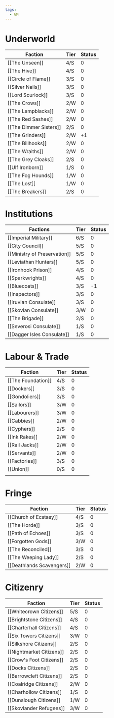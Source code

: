 ```yaml
---
tags:
  - GM
---
```

# Underworld
| **Faction**            | **Tier** | **Status** |
| ---------------------- | -------- | ---------- |
| [[The Unseen]]         | 4/S      | 0          |
| [[The Hive]]           | 4/S      | 0          |
| [[Circle of Flame]]    | 3/S      | 0          |
| [[Silver Nails]]       | 3/S      | 0          |
| [[Lord Scurlock]]      | 3/S      | 0          |
| [[The Crows]]          | 2/W      | 0          |
| [[The Lampblacks]]     | 2/W      | 0          |
| [[The Red Sashes]]     | 2/W      | 0          |
| [[The Dimmer Sisters]] | 2/S      | 0          |
| [[The Grinders]]       | 2/W      | +1         |
| [[The Billhooks]]      | 2/W      | 0          |
| [[The Wraiths]]        | 2/W      | 0          |
| [[The Grey Cloaks]]    | 2/S      | 0          |
| [[Ulf Ironborn]]       | 1/S      | 0          |
| [[The Fog Hounds]]     | 1/W      | 0          |
| [[The Lost]]           | 1/W      | 0          |
| [[The Breakers]]       | 2/S      | 0          | 
# Institutions
| **Factions**                 | **Tier** | **Status** |
| ---------------------------- | -------- | ---------- |
| [[Imperial Military]]        | 6/S      | 0          |
| [[City Council]]             | 5/S      | 0          |
| [[Ministry of Preservation]] | 5/S      | 0          |
| [[Leviathan Hunters]]        | 5/S      | 0          |
| [[Ironhook Prison]]          | 4/S      | 0          |
| [[Sparkwrights]]             | 4/S      | 0          |
| [[Bluecoats]]                | 3/S      | -1         |
| [[Inspectors]]               | 3/S      | 0          |
| [[Iruvian Consulate]]        | 3/S      | 0          |
| [[Skovlan Consulate]]        | 3/W      | 0          |
| [[The Brigade]]              | 2/S      | 0          |
| [[Severosi Consulate]]       | 1/S      | 0          |
| [[Dagger Isles Consulate]]   | 1/S      | 0           |
# Labour & Trade
| **Faction**         | **Tier** | **Status** |
| ------------------- | -------- | ---------- |
| [[The  Foundation]] | 4/S      | 0          |
| [[Dockers]]         | 3/S      | 0          |
| [[Gondoliers]]      | 3/S      | 0          |
| [[Sailors]]         | 3/W      | 0          |
| [[Labourers]]       | 3/W      | 0          |
| [[Cabbies]]         | 2/W      | 0          |
| [[Cyphers]]         | 2/S      | 0          |
| [[Ink Rakes]]       | 2/W      | 0          |
| [[Rail Jacks]]      | 2/W      | 0          |
| [[Servants]]        | 2/W      | 0          |
| [[Factories]]       | 3/S      | 0          |
| [[Union]]           | 0/S      | 0          |
|                     |          |            |
# Fringe
| **Faction**               | **Tier** | **Status** |
| ------------------------- | -------- | ---------- |
| [[Church of Ecstasy]]     | 4/S      | 0          |
| [[The Horde]]             | 3/S      | 0          |
| [[Path of Echoes]]        | 3/S      | 0          |
| [[Forgotten Gods]]        | 3/W      | 0          |
| [[The Reconciled]]        | 3/S      | 0          |
| [[The Weeping Lady]]      | 2/S      | 0          |
| [[Deathlands Scavengers]] | 2/W      | 0           |
# Citizenry
| **Faction**              | **Tier** | **Status** |
| ------------------------ | -------- | ---------- |
| [[Whitecrown Citizens]]  | 5/S      | 0          |
| [[Brightstone Citizens]] | 4/S      | 0          |
| [[Charterhall Citizens]] | 4/S      | 0          |
| [[Six Towers Citizens]]  | 3/W      | 0          |
| [[Silkshore Citizens]]   | 2/S      | 0          |
| [[Nightmarket Citizens]] | 2/S      | 0          |
| [[Crow's Foot Citizens]] | 2/S      | 0          |
| [[Docks Citizens]]       | 2/S      | 0          |
| [[Barrowcleft Citizens]] | 2/S      | 0          |
| [[Coalridge Citizens]]   | 2/W      | 0          |
| [[Charhollow Citizens]]  | 1/S      | 0          |
| [[Dunslough Citizens]]   | 1/W      | 0          |
| [[Skovlander Refugees]]  | 3/W      | 0           |
